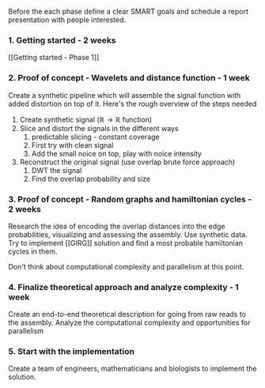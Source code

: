Before the each phase define a clear SMART goals and schedule a report presentation with people interested.
### 1. Getting started - 2 weeks
[[Getting started - Phase 1]]



### 2. Proof of concept - Wavelets and distance function - 1 week
Create a synthetic pipeline which will assemble the signal function with added distortion on top of it. Here's the rough overview of the steps needed
1. Create synthetic signal ($\mathbb{R} \rightarrow \mathbb{R}$  function)
2. Slice and distort the signals in the different ways
	1. predictable slicing - constant coverage
	2. First try with clean signal
	3. Add the small noice on top, play with noice intensity
3. Reconstruct the original signal (use overlap brute force approach)
	1. DWT the signal
	2. Find the overlap probability and size

### 3. Proof of concept - Random graphs and hamiltonian cycles - 2 weeks 
Research the idea of encoding the overlap distances into the edge probabilities, visualizing and assessing the assembly. Use synthetic data.
Try to implement [[GIRG]] solution and find a most probable hamiltonian cycles in them. 

Don't think about computational complexity and parallelism at this point.

### 4. Finalize theoretical approach and analyze complexity - 1 week
Create an end-to-end theoretical description for going from raw reads to the assembly. Analyze the computational complexity and opportunities for parallelism

### 5. Start with the implementation
Create a team of engineers, mathematicians and biologists to implement the solution.